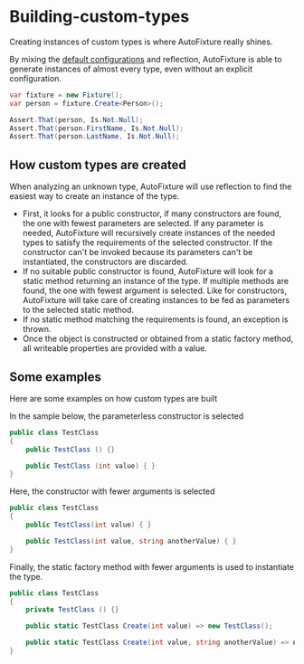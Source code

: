 # Building-custom-types

Creating instances of custom types is where AutoFixture really shines.

By mixing the [default configurations](https://github.com/emgdev/unit-testing-csharp/tree/c1e06f02ecb67288bafa6a2fe26e4d233f910b0e/docs/Default-configurations/README.md) and reflection, AutoFixture is able to generate instances of almost every type, even without an explicit configuration.

```csharp
var fixture = new Fixture();
var person = fixture.Create<Person>();

Assert.That(person, Is.Not.Null);
Assert.That(person.FirstName, Is.Not.Null);
Assert.That(person.LastName, Is.Not.Null);
```

## How custom types are created

When analyzing an unknown type, AutoFixture will use reflection to find the easiest way to create an instance of the type.

* First, it looks for a public constructor, if many constructors are found, the one with fewest parameters are selected. If any parameter is needed, AutoFixture will recursively create instances of the needed types to satisfy the requirements of the selected constructor. If the constructor can't be invoked because its parameters can't be instantiated, the constructors are discarded.
* If no suitable public constructor is found, AutoFixture will look for a static method returning an instance of the type. If multiple methods are found, the one with fewest argument is selected. Like for constructors, AutoFixture will take care of creating instances to be fed as parameters to the selected static method.
* If no static method matching the requirements is found, an exception is thrown.
* Once the object is constructed or obtained from a static factory method, all writeable properties are provided with a value.

## Some examples

Here are some examples on how custom types are built

In the sample below, the parameterless constructor is selected

```csharp
public class TestClass
{
    public TestClass () {}

    public TestClass (int value) { }
}
```

Here, the constructor with fewer arguments is selected

```csharp
public class TestClass
{
    public TestClass(int value) { }

    public TestClass(int value, string anotherValue) { }
}
```

Finally, the static factory method with fewer arguments is used to instantiate the type.

```csharp
public class TestClass
{
    private TestClass () {}

    public static TestClass Create(int value) => new TestClass();

    public static TestClass Create(int value, string anotherValue) => new TestClass();
}
```

